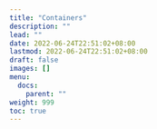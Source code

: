 ```yaml
---
title: "Containers"
description: ""
lead: ""
date: 2022-06-24T22:51:02+08:00
lastmod: 2022-06-24T22:51:02+08:00
draft: false
images: []
menu:
  docs:
    parent: ""
weight: 999
toc: true
---
```

